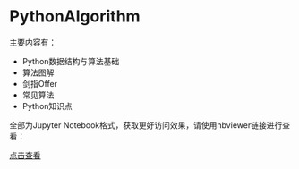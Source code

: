 # PythonAlgorithm

主要内容有：

- Python数据结构与算法基础
- 算法图解
- 剑指Offer
- 常见算法
- Python知识点

全部为Jupyter Notebook格式，获取更好访问效果，请使用nbviewer链接进行查看：

<a href="https://nbviewer.jupyter.org/github/evanli/PythonAlgorithm/tree/master/" target="_blank">点击查看</a>